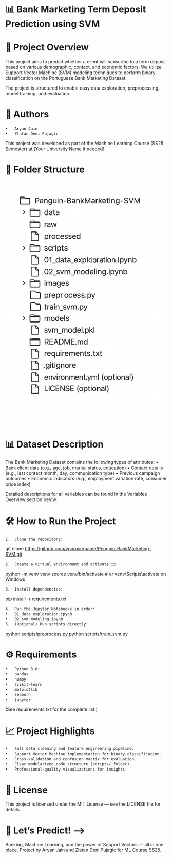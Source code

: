 # 📊 Bank Marketing Term Deposit Prediction using SVM



# 📌 Project Overview

This project aims to predict whether a client will subscribe to a term deposit based on various demographic, contact, and economic factors.
We utilize Support Vector Machine (SVM) modeling techniques to perform binary classification on the Portuguese Bank Marketing Dataset.

The project is structured to enable easy data exploration, preprocessing, model training, and evaluation.



# 👥 Authors
	•	Aryan Jain
	•	Zlatan Deni Pujagic

This project was developed as part of the Machine Learning Course (SS25 Semester) at [Your University Name if needed].



# 📁 Folder Structure

![Alt Text](resources/folderStruct.png)


#  📊 Dataset Description

The Bank Marketing Dataset contains the following types of attributes:
	•	Bank client data (e.g., age, job, marital status, education)
	•	Contact details (e.g., last contact month, day, communication type)
	•	Previous campaign outcomes
	•	Economic indicators (e.g., employment variation rate, consumer price index)

Detailed descriptions for all variables can be found in the Variables Overview section below.



# 🛠️ How to Run the Project
	1.	Clone the repository:

git clone https://github.com/yourusername/Penguin-BankMarketing-SVM.git


	2.	Create a virtual environment and activate it:

python -m venv venv
source venv/bin/activate  # or venv\Scripts\activate on Windows


	3.	Install dependencies:

pip install -r requirements.txt


	4.	Run the Jupyter Notebooks in order:
	•	01_data_exploration.ipynb
	•	02_svm_modeling.ipynb
	5.	(Optional) Run scripts directly:

python scripts/preprocess.py
python scripts/train_svm.py





# ⚙️ Requirements
	•	Python 3.8+
	•	pandas
	•	numpy
	•	scikit-learn
	•	matplotlib
	•	seaborn
	•	jupyter

(See requirements.txt for the complete list.)

# 📈 Project Highlights
	•	Full data cleaning and feature engineering pipeline.
	•	Support Vector Machine implementation for binary classification.
	•	Cross-validation and confusion matrix for evaluation.
	•	Clear modularized code structure (scripts/ folder).
	•	Professional-quality visualizations for insights.


# 📜 License

This project is licensed under the MIT License — see the LICENSE file for details.


# 🚀 Let’s Predict! -->

Banking, Machine Learning, and the power of Support Vectors — all in one place.
Project by Aryan Jain and Zlatan Deni Pujagic for ML Course SS25.
